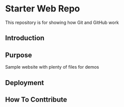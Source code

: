 # Starter Web Repo

This repository is for showing how Git and GitHub work

## Introduction

## Purpose

Sample website with plenty of files for demos

## Deployment

## How To Conttribute